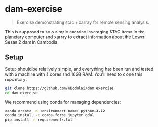 # dam-exercise

> Exercise demonstrating stac + xarray for remote sensing analysis.

This is supposed to be a simple exercise leveraging STAC items in the planetary computer and xarray to extract information about the Lower Sesan 2 dam in Cambodia.

## Setup

Setup should be relatively simple, and everything has been run and tested with a machine with 4 cores and 16GB RAM. You'll need to clone this repository:

```sh
git clone https://github.com/KBodolai/dam-exercise
cd dam-exercise
```

We recommend using conda for managing dependencies:

```sh
conda create -n <environment-name> python=3.12
conda install -c conda-forge jupyter gdal
pip install -r requirements.txt
```
